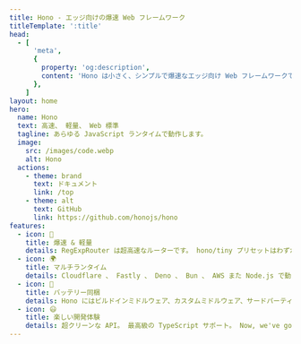 ```yaml
---
title: Hono - エッジ向けの爆速 Web フレームワーク
titleTemplate: ':title'
head:
  - [
      'meta',
      {
        property: 'og:description',
        content: 'Hono は小さく、シンプルで爆速なエッジ向け Web フレームワークです。 Cloudflare Workers 、 Fastly Compute 、 Deno 、 Bun 、 Vercel 、 Netlify 、 AWS Lambda 、 Lambda@Edge そして Node.js で動作します。 速いですが、それだけではありません。',
      },
    ]
layout: home
hero:
  name: Hono
  text: 高速、 軽量、 Web 標準
  tagline: あらゆる JavaScript ランタイムで動作します。
  image:
    src: /images/code.webp
    alt: Hono
  actions:
    - theme: brand
      text: ドキュメント
      link: /top
    - theme: alt
      text: GitHub
      link: https://github.com/honojs/hono
features:
  - icon: 🚀
    title: 爆速 & 軽量
    details: RegExpRouter は超高速なルーターです。 hono/tiny プリセットはわずか 14kB。 Web 標準 API のみを使用します。
  - icon: 🌍
    title: マルチランタイム
    details: Cloudflare 、 Fastly 、 Deno 、 Bun 、 AWS また Node.js で動作します。 同じコードが全てのプライベートで使用できます。
  - icon: 🔋
    title: バッテリー同梱
    details: Hono にはビルドインミドルウェア、カスタムミドルウェア、サードパーティーミドルウェアそしてヘルパーがあります。 バッテリー同梱。
  - icon: 😃
    title: 楽しい開発体験
    details: 超クリーンな API。 最高級の TypeScript サポート。 Now, we've got "Types".
---
```

